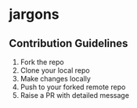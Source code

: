 # jargons

## Contribution Guidelines
1. Fork the repo
2. Clone your local repo
3. Make changes locally
4. Push to your forked remote repo
5. Raise a PR with detailed message
